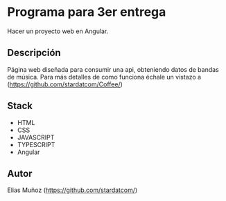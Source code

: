# Programa para 3er entrega
Hacer un proyecto web en Angular.

## Descripción
Página web diseñada para consumir una api, obteniendo datos de bandas de música.
Para más detalles de como funciona échale un vistazo a (https://github.com/stardatcom/Coffee/)

## Stack
* HTML
* CSS
* JAVASCRIPT
* TYPESCRIPT
* Angular

## Autor
Elias Muñoz (https://github.com/stardatcom/)